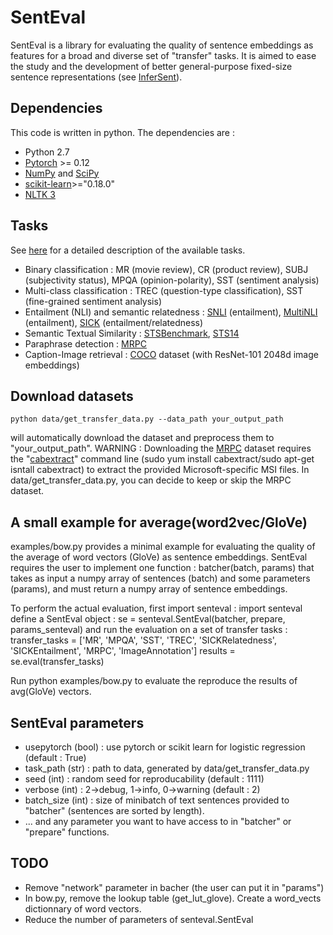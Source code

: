 # SentEval

SentEval is a library for evaluating the quality of sentence embeddings as features for a broad and diverse set of "transfer" tasks. It is aimed to ease the study and the development of better general-purpose fixed-size sentence representations (see [InferSent](https://arxiv.org/pdf/1705.02364.pdf)).

## Dependencies

This code is written in python. The dependencies are :

* Python 2.7
* [Pytorch](http://pytorch.org/) >= 0.12
* [NumPy](http://www.numpy.org/) and [SciPy](http://www.scipy.org/)
* [scikit-learn](http://scikit-learn.org/stable/index.html)>="0.18.0"
* [NLTK 3](http://www.nltk.org/)


## Tasks
See [here](https://arxiv.org/pdf/1705.02364.pdf) for a detailed description of the available tasks.
* Binary classification : MR (movie review), CR (product review), SUBJ (subjectivity status), MPQA (opinion-polarity), SST (sentiment analysis)
* Multi-class classification : TREC (question-type classification), SST (fine-grained sentiment analysis)
* Entailment (NLI) and semantic relatedness : [SNLI](https://nlp.stanford.edu/projects/snli/) (entailment), [MultiNLI](https://www.nyu.edu/projects/bowman/multinli/) (entailment), [SICK](http://clic.cimec.unitn.it/composes/sick.html) (entailment/relatedness)
* Semantic Textual Similarity : [STSBenchmark](http://ixa2.si.ehu.es/stswiki/index.php/STSbenchmark#Results), [STS14](http://alt.qcri.org/semeval2014/task10/)
* Paraphrase detection : [MRPC](https://aclweb.org/aclwiki/index.php?title=Paraphrase_Identification_(State_of_the_art))
* Caption-Image retrieval : [COCO](http://mscoco.org/) dataset (with ResNet-101 2048d image embeddings)


## Download datasets

    python data/get_transfer_data.py --data_path your_output_path

will automatically download the dataset and preprocess them to "your_output_path".
WARNING : Downloading the [MRPC](https://www.microsoft.com/en-us/download/details.aspx?id=52398) dataset requires the "[cabextract](https://www.cabextract.org.uk/#install)" command line (sudo yum install cabextract/sudo apt-get isntall cabextract) to extract the provided Microsoft-specific MSI files. In data/get_transfer_data.py, you can decide to keep or skip the MRPC dataset.

## A small example for average(word2vec/GloVe)

examples/bow.py provides a minimal example for evaluating the quality of the average of word vectors (GloVe) as sentence embeddings.
SentEval requires the user to implement one function : 
    batcher(batch, params)
that takes as input a numpy array of sentences (batch) and some parameters (params), and must return a numpy array of sentence embeddings.

To perform the actual evaluation, first import senteval :
    import senteval
define a SentEval object : 
    se = senteval.SentEval(batcher, prepare, params_senteval)
and run the evaluation on a set of transfer tasks : 
    transfer_tasks = ['MR', 'MPQA', 'SST', 'TREC', 'SICKRelatedness', 'SICKEntailment', 'MRPC', 'ImageAnnotation']
    results = se.eval(transfer_tasks)

Run
    python examples/bow.py
to evaluate the reproduce the results of avg(GloVe) vectors.

## SentEval parameters
* usepytorch (bool) : use pytorch or scikit learn for logistic regression (default : True)
* task_path (str) : path to data, generated by data/get_transfer_data.py
* seed (int) : random seed for reproducability (default : 1111)
* verbose (int) : 2->debug, 1->info, 0->warning (default : 2)
* batch_size (int) : size of minibatch of text sentences provided to "batcher" (sentences are sorted by length).
* ... and any parameter you want to have access to in "batcher" or "prepare" functions.


## TODO
* Remove "network" parameter in bacher (the user can put it in "params")
* In bow.py, remove the lookup table (get_lut_glove). Create a word_vects dictionnary of word vectors.
* Reduce the number of parameters of senteval.SentEval



